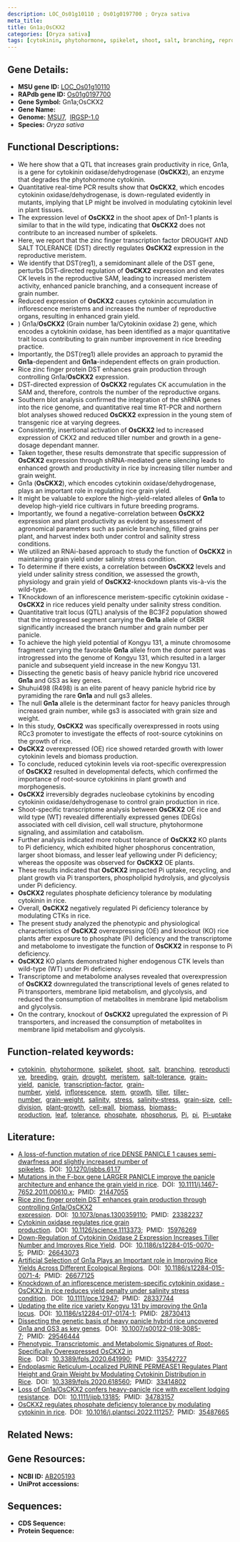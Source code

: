 ```yaml
---
description: LOC_Os01g10110 ; Os01g0197700 ; Oryza sativa
meta_title:
title: Gn1a;OsCKX2
categories: [Oryza sativa]
tags: [cytokinin, phytohormone, spikelet, shoot, salt, branching, reproductive, breeding, grain, drought, meristem, salt tolerance, grain yield, panicle, transcription factor, grain number, yield, inflorescence, stem, growth, tiller, tiller number, grain weight, salinity, stress, salinity stress, grain size, cell division, plant growth, cell wall, biomass, biomass production, leaf, tolerance, phosphate, phosphorus, Pi, pi, Pi uptake,  pi ]
---
```


## Gene Details:
- **MSU gene ID:** [LOC_Os01g10110](http://rice.uga.edu/cgi-bin/ORF_infopage.cgi?orf=LOC_Os01g10110)  
- **RAPdb gene ID:** [Os01g0197700](https://rapdb.dna.affrc.go.jp/locus/?name=Os01g0197700)  
- **Gene Symbol:** Gn1a;OsCKX2
- **Gene Name:**
- **Genome:**  [MSU7](http://rice.uga.edu/),&nbsp;&nbsp;[IRGSP-1.0](https://rapdb.dna.affrc.go.jp/download/irgsp1.html)
- **Species:** *Oryza sativa*

## Functional Descriptions:
   - We here show that a QTL that increases grain productivity in rice, Gn1a, is a gene for cytokinin oxidase/dehydrogenase (**OsCKX2**), an enzyme that degrades the phytohormone cytokinin.
   - Quantitative real-time PCR results show that **OsCKX2**, which encodes cytokinin oxidase/dehydrogenase, is down-regulated evidently in mutants, implying that LP might be involved in modulating cytokinin level in plant tissues.
   - The expression level of **OsCKX2** in the shoot apex of Dn1-1 plants is similar to that in the wild type, indicating that **OsCKX2** does not contribute to an increased number of spikelets.
   - Here, we report that the zinc finger transcription factor DROUGHT AND SALT TOLERANCE (DST) directly regulates **OsCKX2** expression in the reproductive meristem.
   - We identify that DST(reg1), a semidominant allele of the DST gene, perturbs DST-directed regulation of **OsCKX2** expression and elevates CK levels in the reproductive SAM, leading to increased meristem activity, enhanced panicle branching, and a consequent increase of grain number.
   - Reduced expression of **OsCKX2** causes cytokinin accumulation in inflorescence meristems and increases the number of reproductive organs, resulting in enhanced grain yield.
   - ) Gn1a/**OsCKX2** (Grain number 1a/Cytokinin oxidase 2) gene, which encodes a cytokinin oxidase, has been identified as a major quantitative trait locus contributing to grain number improvement in rice breeding practice.
   - Importantly, the DST(reg1) allele provides an approach to pyramid the **Gn1a**-dependent and **Gn1a**-independent effects on grain production.
   - Rice zinc finger protein DST enhances grain production through controlling Gn1a/**OsCKX2** expression.
   - DST-directed expression of **OsCKX2** regulates CK accumulation in the SAM and, therefore, controls the number of the reproductive organs.
   - Southern blot analysis confirmed the integration of the shRNA genes into the rice genome, and quantitative real time RT-PCR and northern blot analyses showed reduced **OsCKX2** expression in the young stem of transgenic rice at varying degrees.
   - Consistently, insertional activation of **OsCKX2** led to increased expression of CKX2 and reduced tiller number and growth in a gene-dosage dependant manner.
   - Taken together, these results demonstrate that specific suppression of **OsCKX2** expression through shRNA-mediated gene silencing leads to enhanced growth and productivity in rice by increasing tiller number and grain weight.
   - Gn1a (**OsCKX2**), which encodes cytokinin oxidase/dehydrogenase, plays an important role in regulating rice grain yield.
   - It might be valuable to explore the high-yield-related alleles of **Gn1a** to develop high-yield rice cultivars in future breeding programs.
   - Importantly, we found a negative-correlation between **OsCKX2** expression and plant productivity as evident by assessment of agronomical parameters such as panicle branching, filled grains per plant, and harvest index both under control and salinity stress conditions.
   - We utilized an RNAi-based approach to study the function of **OsCKX2** in maintaining grain yield under salinity stress condition.
   - To determine if there exists, a correlation between **OsCKX2** levels and yield under salinity stress condition, we assessed the growth, physiology and grain yield of **OsCKX2**-knockdown plants vis-à-vis the wild-type.
   - TKnockdown of an inflorescence meristem-specific cytokinin oxidase - **OsCKX2** in rice reduces yield penalty under salinity stress condition.
   - Quantitative trait locus (QTL) analysis of the BC3F2 population showed that the introgressed segment carrying the **Gn1a** allele of GKBR significantly increased the branch number and grain number per panicle.
   - To achieve the high yield potential of Kongyu 131, a minute chromosome fragment carrying the favorable **Gn1a** allele from the donor parent was introgressed into the genome of Kongyu 131, which resulted in a larger panicle and subsequent yield increase in the new Kongyu 131.
   - Dissecting the genetic basis of heavy panicle hybrid rice uncovered **Gn1a** and GS3 as key genes.
   - Shuhui498 (R498) is an elite parent of heavy panicle hybrid rice by pyramiding the rare **Gn1a** and null gs3 alleles.
   - The null **Gn1a** allele is the determinant factor for heavy panicles through increased grain number, while gs3 is associated with grain size and weight.
   - In this study, **OsCKX2** was specifically overexpressed in roots using RCc3 promoter to investigate the effects of root-source cytokinins on the growth of rice.
   - **OsCKX2** overexpressed (OE) rice showed retarded growth with lower cytokinin levels and biomass production.
   - To conclude, reduced cytokinin levels via root-specific overexpression of **OsCKX2** resulted in developmental defects, which confirmed the importance of root-source cytokinins in plant growth and morphogenesis.
   - **OsCKX2** irreversibly degrades nucleobase cytokinins by encoding cytokinin oxidase/dehydrogenase to control grain production in rice.
   - Shoot-specific transcriptome analysis between **OsCKX2** OE rice and wild type (WT) revealed differentially expressed genes (DEGs) associated with cell division, cell wall structure, phytohormone signaling, and assimilation and catabolism.
   - Further analysis indicated more robust tolerance of **OsCKX2** KO plants to Pi deficiency, which exhibited higher phosphorus concentration, larger shoot biomass, and lesser leaf yellowing under Pi deficiency; whereas the opposite was observed for **OsCKX2** OE plants.
   - These results indicated that **OsCKX2** impacted Pi uptake, recycling, and plant growth via Pi transporters, phospholipid hydrolysis, and glycolysis under Pi deficiency.
   - **OsCKX2** regulates phosphate deficiency tolerance by modulating cytokinin in rice.
   - Overall, **OsCKX2** negatively regulated Pi deficiency tolerance by modulating CTKs in rice.
   - The present study analyzed the phenotypic and physiological characteristics of **OsCKX2** overexpressing (OE) and knockout (KO) rice plants after exposure to phosphate (Pi) deficiency and the transcriptome and metabolome to investigate the function of **OsCKX2** in response to Pi deficiency.
   - **OsCKX2** KO plants demonstrated higher endogenous CTK levels than wild-type (WT) under Pi deficiency.
   - Transcriptome and metabolome analyses revealed that overexpression of **OsCKX2** downregulated the transcriptional levels of genes related to Pi transporters, membrane lipid metabolism, and glycolysis, and reduced the consumption of metabolites in membrane lipid metabolism and glycolysis.
   - On the contrary, knockout of **OsCKX2** upregulated the expression of Pi transporters, and increased the consumption of metabolites in membrane lipid metabolism and glycolysis.

## Function-related keywords:
   - [cytokinin](/tags/cytokinin/),&nbsp;&nbsp;[phytohormone](/tags/phytohormone/),&nbsp;&nbsp;[spikelet](/tags/spikelet/),&nbsp;&nbsp;[shoot](/tags/shoot/),&nbsp;&nbsp;[salt](/tags/salt/),&nbsp;&nbsp;[branching](/tags/branching/),&nbsp;&nbsp;[reproductive](/tags/reproductive/),&nbsp;&nbsp;[breeding](/tags/breeding/),&nbsp;&nbsp;[grain](/tags/grain/),&nbsp;&nbsp;[drought](/tags/drought/),&nbsp;&nbsp;[meristem](/tags/meristem/),&nbsp;&nbsp;[salt-tolerance](/tags/salt-tolerance/),&nbsp;&nbsp;[grain-yield](/tags/grain-yield/),&nbsp;&nbsp;[panicle](/tags/panicle/),&nbsp;&nbsp;[transcription-factor](/tags/transcription-factor/),&nbsp;&nbsp;[grain-number](/tags/grain-number/),&nbsp;&nbsp;[yield](/tags/yield/),&nbsp;&nbsp;[inflorescence](/tags/inflorescence/),&nbsp;&nbsp;[stem](/tags/stem/),&nbsp;&nbsp;[growth](/tags/growth/),&nbsp;&nbsp;[tiller](/tags/tiller/),&nbsp;&nbsp;[tiller-number](/tags/tiller-number/),&nbsp;&nbsp;[grain-weight](/tags/grain-weight/),&nbsp;&nbsp;[salinity](/tags/salinity/),&nbsp;&nbsp;[stress](/tags/stress/),&nbsp;&nbsp;[salinity-stress](/tags/salinity-stress/),&nbsp;&nbsp;[grain-size](/tags/grain-size/),&nbsp;&nbsp;[cell-division](/tags/cell-division/),&nbsp;&nbsp;[plant-growth](/tags/plant-growth/),&nbsp;&nbsp;[cell-wall](/tags/cell-wall/),&nbsp;&nbsp;[biomass](/tags/biomass/),&nbsp;&nbsp;[biomass-production](/tags/biomass-production/),&nbsp;&nbsp;[leaf](/tags/leaf/),&nbsp;&nbsp;[tolerance](/tags/tolerance/),&nbsp;&nbsp;[phosphate](/tags/phosphate/),&nbsp;&nbsp;[phosphorus](/tags/phosphorus/),&nbsp;&nbsp;[Pi](/tags/Pi/),&nbsp;&nbsp;[pi](/tags/pi/),&nbsp;&nbsp;[Pi-uptake](/tags/Pi-uptake/)

## Literature:
   - [A loss-of-function mutation of rice DENSE PANICLE 1 causes semi-dwarfness and slightly increased number of spikelets](https://www.doi.org/10.1270/jsbbs.61.17).&nbsp;&nbsp;DOI:&nbsp;&nbsp;[10.1270/jsbbs.61.17](https://www.doi.org/10.1270/jsbbs.61.17)
   - [Mutations in the F-box gene LARGER PANICLE improve the panicle architecture and enhance the grain yield in rice](https://www.doi.org/10.1111/j.1467-7652.2011.00610.x).&nbsp;&nbsp;DOI:&nbsp;&nbsp;[10.1111/j.1467-7652.2011.00610.x](https://www.doi.org/10.1111/j.1467-7652.2011.00610.x);&nbsp;&nbsp;PMID:&nbsp;&nbsp;[21447055](https://pubmed.ncbi.nlm.nih.gov/21447055/)
   - [Rice zinc finger protein DST enhances grain production through controlling Gn1a/OsCKX2 expression](https://www.doi.org/10.1073/pnas.1300359110).&nbsp;&nbsp;DOI:&nbsp;&nbsp;[10.1073/pnas.1300359110](https://www.doi.org/10.1073/pnas.1300359110);&nbsp;&nbsp;PMID:&nbsp;&nbsp;[23382237](https://pubmed.ncbi.nlm.nih.gov/23382237/)
   - [Cytokinin oxidase regulates rice grain production](https://www.doi.org/10.1126/science.1113373).&nbsp;&nbsp;DOI:&nbsp;&nbsp;[10.1126/science.1113373](https://www.doi.org/10.1126/science.1113373);&nbsp;&nbsp;PMID:&nbsp;&nbsp;[15976269](https://pubmed.ncbi.nlm.nih.gov/15976269/)
   - [Down-Regulation of Cytokinin Oxidase 2 Expression Increases Tiller Number and Improves Rice Yield](https://www.doi.org/10.1186/s12284-015-0070-5).&nbsp;&nbsp;DOI:&nbsp;&nbsp;[10.1186/s12284-015-0070-5](https://www.doi.org/10.1186/s12284-015-0070-5);&nbsp;&nbsp;PMID:&nbsp;&nbsp;[26643073](https://pubmed.ncbi.nlm.nih.gov/26643073/)
   - [Artificial Selection of Gn1a Plays an Important role in Improving Rice Yields Across Different Ecological Regions](https://www.doi.org/10.1186/s12284-015-0071-4).&nbsp;&nbsp;DOI:&nbsp;&nbsp;[10.1186/s12284-015-0071-4](https://www.doi.org/10.1186/s12284-015-0071-4);&nbsp;&nbsp;PMID:&nbsp;&nbsp;[26677125](https://pubmed.ncbi.nlm.nih.gov/26677125/)
   - [Knockdown of an inflorescence meristem-specific cytokinin oxidase - OsCKX2 in rice reduces yield penalty under salinity stress condition](https://www.doi.org/10.1111/pce.12947).&nbsp;&nbsp;DOI:&nbsp;&nbsp;[10.1111/pce.12947](https://www.doi.org/10.1111/pce.12947);&nbsp;&nbsp;PMID:&nbsp;&nbsp;[28337744](https://pubmed.ncbi.nlm.nih.gov/28337744/)
   - [Updating the elite rice variety Kongyu 131 by improving the Gn1a locus](https://www.doi.org/10.1186/s12284-017-0174-1).&nbsp;&nbsp;DOI:&nbsp;&nbsp;[10.1186/s12284-017-0174-1](https://www.doi.org/10.1186/s12284-017-0174-1);&nbsp;&nbsp;PMID:&nbsp;&nbsp;[28730413](https://pubmed.ncbi.nlm.nih.gov/28730413/)
   - [Dissecting the genetic basis of heavy panicle hybrid rice uncovered Gn1a and GS3 as key genes](https://www.doi.org/10.1007/s00122-018-3085-7).&nbsp;&nbsp;DOI:&nbsp;&nbsp;[10.1007/s00122-018-3085-7](https://www.doi.org/10.1007/s00122-018-3085-7);&nbsp;&nbsp;PMID:&nbsp;&nbsp;[29546444](https://pubmed.ncbi.nlm.nih.gov/29546444/)
   - [Phenotypic, Transcriptomic, and Metabolomic Signatures of Root-Specifically Overexpressed OsCKX2 in Rice](https://www.doi.org/10.3389/fpls.2020.641990).&nbsp;&nbsp;DOI:&nbsp;&nbsp;[10.3389/fpls.2020.641990](https://www.doi.org/10.3389/fpls.2020.641990);&nbsp;&nbsp;PMID:&nbsp;&nbsp;[33542727](https://pubmed.ncbi.nlm.nih.gov/33542727/)
   - [Endoplasmic Reticulum-Localized PURINE PERMEASE1 Regulates Plant Height and Grain Weight by Modulating Cytokinin Distribution in Rice](https://www.doi.org/10.3389/fpls.2020.618560).&nbsp;&nbsp;DOI:&nbsp;&nbsp;[10.3389/fpls.2020.618560](https://www.doi.org/10.3389/fpls.2020.618560);&nbsp;&nbsp;PMID:&nbsp;&nbsp;[33414802](https://pubmed.ncbi.nlm.nih.gov/33414802/)
   - [Loss of Gn1a/OsCKX2 confers heavy-panicle rice with excellent lodging resistance](https://www.doi.org/10.1111/jipb.13185).&nbsp;&nbsp;DOI:&nbsp;&nbsp;[10.1111/jipb.13185](https://www.doi.org/10.1111/jipb.13185);&nbsp;&nbsp;PMID:&nbsp;&nbsp;[34783157](https://pubmed.ncbi.nlm.nih.gov/34783157/)
   - [OsCKX2 regulates phosphate deficiency tolerance by modulating cytokinin in rice](https://www.doi.org/10.1016/j.plantsci.2022.111257).&nbsp;&nbsp;DOI:&nbsp;&nbsp;[10.1016/j.plantsci.2022.111257](https://www.doi.org/10.1016/j.plantsci.2022.111257);&nbsp;&nbsp;PMID:&nbsp;&nbsp;[35487665](https://pubmed.ncbi.nlm.nih.gov/35487665/)

## Related News:

## Gene Resources:
- **NCBI ID:**  [AB205193](http://www.ncbi.nlm.nih.gov/nuccore/AB205193)
- **UniProt accessions:** [](https://www.uniprot.org/uniprotkb//entry)

## Sequences:
- **CDS Sequence:**
- **Protein Sequence:**
